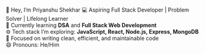 👋 Hey, I’m Priyanshu Shekhar
💻 Aspiring Full Stack Developer | Problem Solver | Lifelong Learner  
🌱 Currently learning **DSA** and **Full Stack Web Development**  
⚙️ Tech stack I’m exploring: **JavaScript, React, Node.js, Express, MongoDB**  
🎯 Focused on writing clean, efficient, and maintainable code  
😄 Pronouns: He/Him

<!---
priyanshushe/priyanshushe is a ✨ special ✨ repository because its `README.md` (this file) appears on your GitHub profile.
You can click the Preview link to take a look at your changes.
--->
